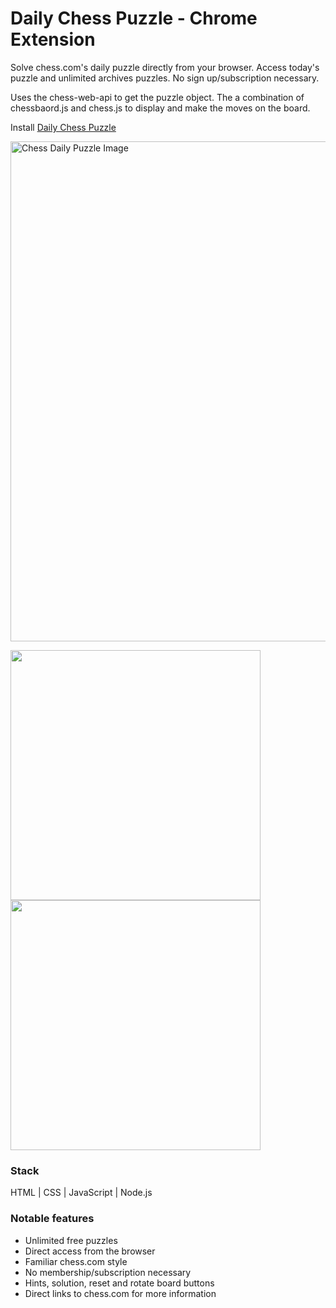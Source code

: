# Daily Chess Puzzle - Chrome Extension

Solve chess.com's daily puzzle directly from your browser. Access today's puzzle and unlimited archives puzzles. No sign up/subscription necessary.

Uses the chess-web-api to get the puzzle object. The a combination of chessbaord.js and chess.js to display and make the moves on the board.

Install [Daily Chess Puzzle](https://chrome.google.com/webstore/detail/daily-chess-puzzle/nbccedaochfcpakfdgclnjkdbagniplh?hl=en)

<img src="https://www.stephenlenane.com/assets/images/chess/daily-chess-puzzle.png" alt="Chess Daily Puzzle Image" width="800"/>
<p float="left">
  <img src="https://www.stephenlenane.com/assets/images/chess/daily-chess.gif" width="400" />
  <img src="https://www.stephenlenane.com/assets/images/chess/daily-chess-puzzle2.png" width="400" /> 
</p>

### Stack
HTML | CSS | JavaScript | Node.js

### Notable features
- Unlimited free puzzles
- Direct access from the browser
- Familiar chess.com style
- No membership/subscription necessary
- Hints, solution, reset and rotate board buttons
- Direct links to chess.com for more information
